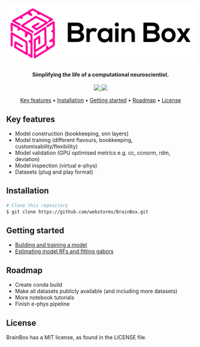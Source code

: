 ![](BrainBox.png?raw=true)

<h4 align="center">Simplifying the life of a computational neuroscientist.</h4>

<p align="center">
  <a href="https://badge.fury.io/js/electron-markdownify">
    <img src="https://anaconda.org/anaconda/conda-build/badges/installer/conda.svg">
  </a>
  <a href="https://badge.fury.io/js/electron-markdownify">
    <img src="https://img.shields.io/badge/License-MIT-blue.svg">
  </a>
</p>

<p align="center">
  <a href="#key-features">Key features</a> •
  <a href="#installation">Installation</a> •
  <a href="#getting-started">Getting started</a> •
<a href="#roadmap">Roadmap</a> •
  <a href="#license">License</a>
</p>

## Key features

* Model construction (bookkeeping, snn layers)
* Model training (different flavours, bookkeeping, customisability/flexibility)
* Model validation (GPU optimised metrics e.g. cc, ccnorm, rdm, deviation)
* Model inspection (virtual e-phys)
* Datasets (plug and play format)


## Installation

```bash
# Clone this repository
$ git clone https://github.com/webstorms/BrainBox.git
```

## Getting started

* [Building and training a model](https://github.com/webstorms/BrainBox/blob/main/notebooks/Predicting%20neural%20responses.ipynb)
* [Estimating model RFs and fitting gabors](https://github.com/webstorms/BrainBox/blob/main/notebooks/Receptive%20field%20analysis.ipynb)

## Roadmap

- Create conda build
- Make all datasets publicly available (and including more datasets)
- More notebook tutorials
- Finish e-phys pipeline

## License

BrainBox has a MIT license, as found in the LICENSE file.